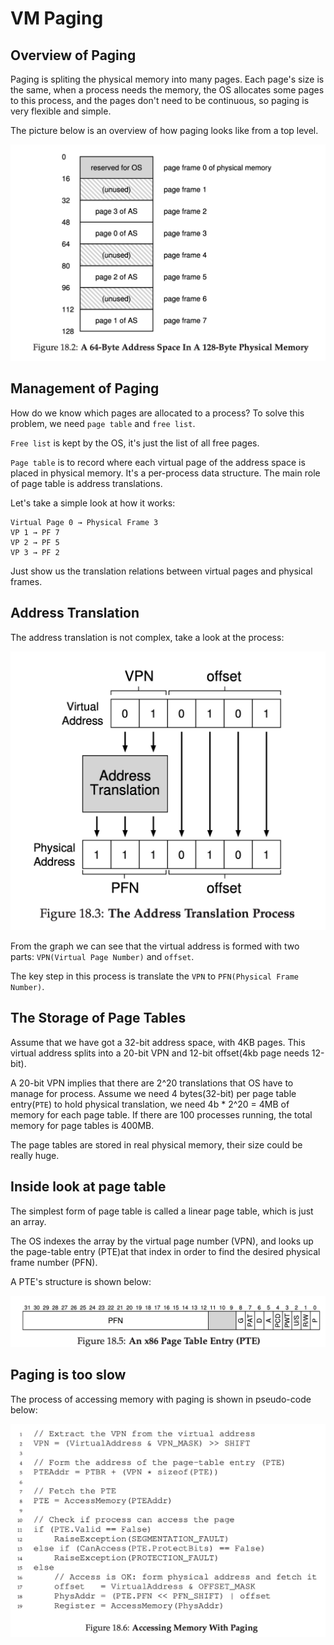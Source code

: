 # VM Paging

## Overview of Paging

Paging is spliting the physical memory into many pages. Each page's size is the same, when a process needs the memory, the OS allocates some pages to this process, and the pages don't need to be continuous, so paging is very flexible and simple.

The picture below is an overview of how paging looks like from a top level.

![paging-example-01.jpg](./paging-example-01.jpg)

## Management of Paging

How do we know which pages are allocated to a process? To solve this problem, we need `page table` and `free list`.

`Free list` is kept by the OS, it's just the list of all free pages.

`Page table` is to record where each virtual page of the address space is placed in physical memory. It's a per-process data structure. The main role of page table is address translations.

Let's take a simple look at how it works:

```
Virtual Page 0 → Physical Frame 3
VP 1 → PF 7
VP 2 → PF 5
VP 3 → PF 2
```

Just show us the translation relations between virtual pages and physical frames.

## Address Translation

The address translation is not complex, take a look at the process:

![address-translation-process.jpg](./address-translation-process.jpg)

From the graph we can see that the virtual address is formed with two parts: `VPN(Virtual Page Number)` and `offset`.

The key step in this process is translate the `VPN` to `PFN(Physical Frame Number)`.

## The Storage of Page Tables

Assume that we have got a 32-bit address space, with 4KB pages. This virtual address splits into a 20-bit VPN and 12-bit offset(4kb page needs 12-bit).

A 20-bit VPN implies that there are 2^20 translations that OS have to manage for process. Assume we need 4 bytes(32-bit) per page table entry(`PTE`) to hold physical translation, we need 4b * 2^20 = 4MB of memory for each page table. If there are 100 processes running, the total memory for page tables is 400MB.

The page tables are stored in real physical memory, their size could be really huge.

## Inside look at page table

The simplest form of page table is called a linear page table, which is just an array.

The OS indexes the array by the virtual page
number (VPN), and looks up the page-table entry (PTE)at that index in order to find the desired physical frame number (PFN).

A PTE's structure is shown below:

![page-table-entry.jpg](./page-table-entry.jpg)

## Paging is too slow

The process of accessing memory with paging is shown in pseudo-code below:

![process-of-accessing-memory-with-paging.jpg](process-of-accessing-memory-with-paging.jpg)

